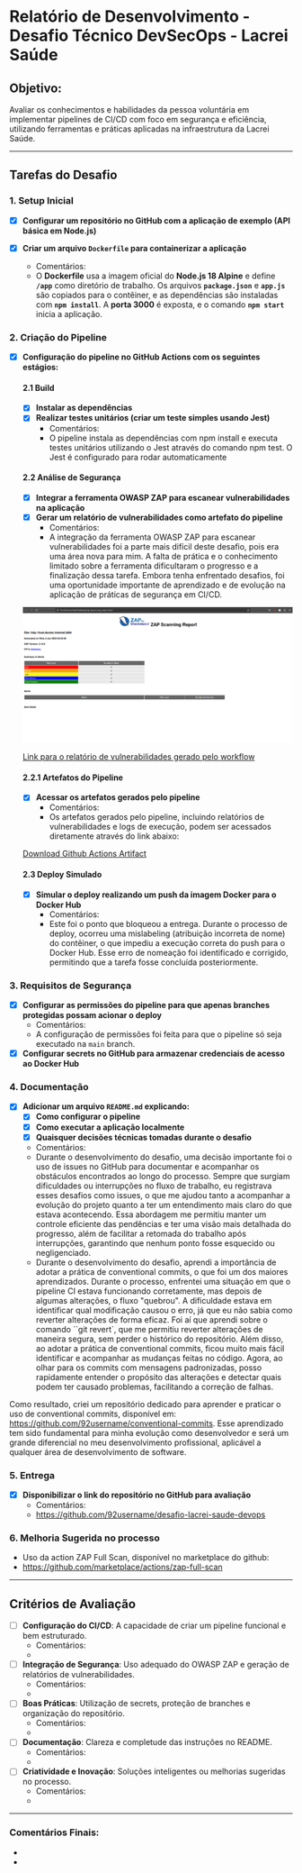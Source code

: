 # Relatório de Desenvolvimento - Desafio Técnico DevSecOps - Lacrei Saúde

## Objetivo:
Avaliar os conhecimentos e habilidades da pessoa voluntária em implementar pipelines de CI/CD com foco em segurança e eficiência, utilizando ferramentas e práticas aplicadas na infraestrutura da Lacrei Saúde.

---

## Tarefas do Desafio

### 1. **Setup Inicial**
- [x] **Configurar um repositório no GitHub com a aplicação de exemplo (API básica em Node.js)**

- [x] **Criar um arquivo `Dockerfile` para containerizar a aplicação**
  - Comentários:
  - O **Dockerfile** usa a imagem oficial do **Node.js 18 Alpine** e define **`/app`** como diretório de trabalho. Os arquivos **`package.json`** e **`app.js`** são copiados para o contêiner, e as dependências são instaladas com **`npm install`**. A **porta 3000** é exposta, e o comando **`npm start`** inicia a aplicação.

### 2. **Criação do Pipeline**
- [x] **Configuração do pipeline no GitHub Actions com os seguintes estágios:**

    #### 2.1 **Build**
    - [x] **Instalar as dependências**
    - [x] **Realizar testes unitários (criar um teste simples usando Jest)**
      - Comentários:
      - O pipeline instala as dependências com npm install e executa testes unitários utilizando o Jest através do comando npm test. O Jest é configurado para rodar automaticamente

    #### 2.2 **Análise de Segurança**
    - [x] **Integrar a ferramenta OWASP ZAP para escanear vulnerabilidades na aplicação**
    - [x] **Gerar um relatório de vulnerabilidades como artefato do pipeline**
      - Comentários:
      - A integração da ferramenta OWASP ZAP para escanear vulnerabilidades foi a parte mais difícil deste desafio, pois era uma área nova para mim. A falta de prática e o conhecimento limitado sobre a ferramenta dificultaram o progresso e a finalização dessa tarefa. Embora tenha enfrentado desafios, foi uma oportunidade importante de aprendizado e de evolução na aplicação de práticas de segurança em CI/CD.
    
    ![Relatório OWASP ZAP](./assets/zap_report.png)

    [Link para o relatório de vulnerabilidades gerado pelo workflow](./assets/zap_report.html)

    #### 2.2.1 **Artefatos do Pipeline**
    - [x] **Acessar os artefatos gerados pelo pipeline**
      - Comentários:
      - Os artefatos gerados pelo pipeline, incluindo relatórios de vulnerabilidades e logs de execução, podem ser acessados diretamente através do link abaixo:

    [Download Github Actions Artifact](https://github.com/92username/desafio-lacrei-saude-devops/actions/runs/12663360286/artifacts/2399287825)

    #### 2.3 **Deploy Simulado**
    - [x] **Simular o deploy realizando um push da imagem Docker para o Docker Hub**
      - Comentários:
      - Este foi o ponto que bloqueou a entrega. Durante o processo de deploy, ocorreu uma mislabeling (atribuição incorreta de nome) do contêiner, o que impediu a execução correta do push para o Docker Hub. Esse erro de nomeação foi identificado e corrigido, permitindo que a tarefa fosse concluída posteriormente. 

### 3. **Requisitos de Segurança**
- [x] **Configurar as permissões do pipeline para que apenas branches protegidas possam acionar o deploy**
  - Comentários:
  - A configuração de permissões foi feita para que o pipeline só seja executado na `main` branch.
- [x] **Configurar secrets no GitHub para armazenar credenciais de acesso ao Docker Hub**

### 4. **Documentação**
- [x] **Adicionar um arquivo `README.md` explicando:**
  - [x] **Como configurar o pipeline**
  - [x] **Como executar a aplicação localmente**
  - [x] **Quaisquer decisões técnicas tomadas durante o desafio**
  - Comentários:
  - Durante o desenvolvimento do desafio, uma decisão importante foi o uso de issues no GitHub para documentar e acompanhar os obstáculos encontrados ao longo do processo. Sempre que surgiam dificuldades ou interrupções no fluxo de trabalho, eu registrava esses desafios como issues, o que me ajudou tanto a acompanhar a evolução do projeto quanto a ter um entendimento mais claro do que estava acontecendo. Essa abordagem me permitiu manter um controle eficiente das pendências e ter uma visão mais detalhada do progresso, além de facilitar a retomada do trabalho após interrupções, garantindo que nenhum ponto fosse esquecido ou negligenciado.
  - Durante o desenvolvimento do desafio, aprendi a importância de adotar a prática de conventional commits, o que foi um dos maiores aprendizados. Durante o processo, enfrentei uma situação em que o pipeline CI estava funcionando corretamente, mas depois de algumas alterações, o fluxo "quebrou". A dificuldade estava em identificar qual modificação causou o erro, já que eu não sabia como reverter alterações de forma eficaz.
  Foi aí que aprendi sobre o comando ``git revert`, que me permitiu reverter alterações de maneira segura, sem perder o histórico do repositório. Além disso, ao adotar a prática de conventional commits, ficou muito mais fácil identificar e acompanhar as mudanças feitas no código. Agora, ao olhar para os commits com mensagens padronizadas, posso rapidamente entender o propósito das alterações e detectar quais podem ter causado problemas, facilitando a correção de falhas.

Como resultado, criei um repositório dedicado para aprender e praticar o uso de conventional commits, disponível em: https://github.com/92username/conventional-commits. Esse aprendizado tem sido fundamental para minha evolução como desenvolvedor e será um grande diferencial no meu desenvolvimento profissional, aplicável a qualquer área de desenvolvimento de software.

### 5. **Entrega**
- [x] **Disponibilizar o link do repositório no GitHub para avaliação**
  - Comentários:
  - https://github.com/92username/desafio-lacrei-saude-devops

### 6. **Melhoria Sugerida no processo**
  - Uso da action ZAP Full Scan, disponível no marketplace do github:
  - https://github.com/marketplace/actions/zap-full-scan

---

## **Critérios de Avaliação**

- [ ] **Configuração do CI/CD**: A capacidade de criar um pipeline funcional e bem estruturado.
  - Comentários:
  - 
- [ ] **Integração de Segurança**: Uso adequado do OWASP ZAP e geração de relatórios de vulnerabilidades.
  - Comentários:
  - 
- [ ] **Boas Práticas**: Utilização de secrets, proteção de branches e organização do repositório.
  - Comentários:
  - 
- [ ] **Documentação**: Clareza e completude das instruções no README.
  - Comentários:
  - 
- [ ] **Criatividade e Inovação**: Soluções inteligentes ou melhorias sugeridas no processo.
  - Comentários:
  - 

---

### **Comentários Finais:**
- 
- 
